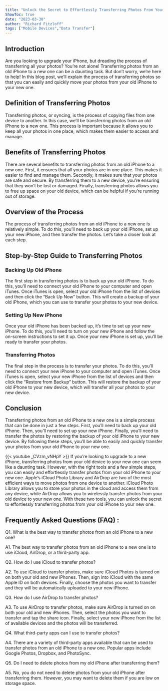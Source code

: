 ```yaml
---
title: "Unlock the Secret to Effortlessly Transferring Photos From Your Old iPhone to Your New One!"
ShowToc: true 
date: "2023-03-30"
author: "Richard Fitzloff" 
tags: ["Mobile Devices","Data Transfer"]
---
```

## Introduction 
Are you looking to upgrade your iPhone, but dreading the process of transferring all your photos? You’re not alone! Transferring photos from an old iPhone to a new one can be a daunting task. But don’t worry, we’re here to help! In this blog post, we’ll explain the process of transferring photos so that you can easily and quickly move your photos from your old iPhone to your new one. 

## Definition of Transferring Photos 
Transferring photos, or syncing, is the process of copying files from one device to another. In this case, we’ll be transferring photos from an old iPhone to a new one. This process is important because it allows you to keep all your photos in one place, which makes them easier to access and manage. 

## Benefits of Transferring Photos 
There are several benefits to transferring photos from an old iPhone to a new one. First, it ensures that all your photos are in one place. This makes it easier to find and manage them. Secondly, it makes sure that your photos are safe and secure. By transferring them to a new device, you’re ensuring that they won’t be lost or damaged. Finally, transferring photos allows you to free up space on your old device, which can be helpful if you’re running out of storage. 

## Overview of the Process 
The process of transferring photos from an old iPhone to a new one is relatively simple. To do this, you’ll need to back up your old iPhone, set up your new iPhone, and then transfer the photos. Let’s take a closer look at each step. 

## Step-by-Step Guide to Transferring Photos 

### Backing Up Old iPhone 
The first step in transferring photos is to back up your old iPhone. To do this, you’ll need to connect your old iPhone to your computer and open iTunes. Once iTunes is open, select your old iPhone from the list of devices and then click the “Back Up Now” button. This will create a backup of your old iPhone, which you can use to transfer your photos to your new device. 

### Setting Up New iPhone 
Once your old iPhone has been backed up, it’s time to set up your new iPhone. To do this, you’ll need to turn on your new iPhone and follow the on-screen instructions to set it up. Once your new iPhone is set up, you’ll be ready to transfer your photos. 

### Transferring Photos 
The final step in the process is to transfer your photos. To do this, you’ll need to connect your new iPhone to your computer and open iTunes. Once iTunes is open, select your new iPhone from the list of devices and then click the “Restore from Backup” button. This will restore the backup of your old iPhone to your new device, which will transfer all your photos to your new device. 

## Conclusion 
Transferring photos from an old iPhone to a new one is a simple process that can be done in just a few steps. First, you’ll need to back up your old iPhone. Then, you’ll need to set up your new iPhone. Finally, you’ll need to transfer the photos by restoring the backup of your old iPhone to your new device. By following these steps, you’ll be able to easily and quickly transfer your photos from your old iPhone to your new one.

{{< youtube _CVzm_vNHpY >}} 
If you’re looking to upgrade to a new iPhone, transferring photos from your old device to your new one can seem like a daunting task. However, with the right tools and a few simple steps, you can easily and effortlessly transfer photos from your old iPhone to your new one. Apple’s iCloud Photo Library and AirDrop are two of the most efficient ways to move photos from one device to another. iCloud Photo Library allows you to store your photos in the cloud and access them from any device, while AirDrop allows you to wirelessly transfer photos from your old device to your new one. With these two tools, you can unlock the secret to effortlessly transferring photos from your old iPhone to your new one.

## Frequently Asked Questions (FAQ) :
Q1. What is the best way to transfer photos from an old iPhone to a new one?

A1. The best way to transfer photos from an old iPhone to a new one is to use iCloud, AirDrop, or a third-party app.

Q2. How do I use iCloud to transfer photos?

A2. To use iCloud to transfer photos, make sure iCloud Photos is turned on on both your old and new iPhones. Then, sign into iCloud with the same Apple ID on both devices. Finally, choose the photos you want to transfer and they will be automatically uploaded to your new iPhone.

Q3. How do I use AirDrop to transfer photos?

A3. To use AirDrop to transfer photos, make sure AirDrop is turned on on both your old and new iPhones. Then, select the photos you want to transfer and tap the share icon. Finally, select your new iPhone from the list of available devices and the photos will be transferred.

Q4. What third-party apps can I use to transfer photos?

A4. There are a variety of third-party apps available that can be used to transfer photos from an old iPhone to a new one. Popular apps include Google Photos, Dropbox, and PhotoSync.

Q5. Do I need to delete photos from my old iPhone after transferring them?

A5. No, you do not need to delete photos from your old iPhone after transferring them. However, you may want to delete them if you are low on storage space.


